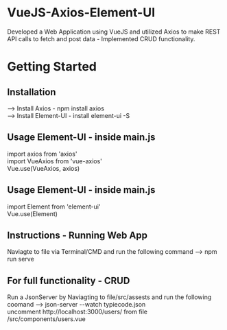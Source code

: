 # VueJS-Axios-Element-UI
Developed a Web Application using VueJS and utilized Axios to make REST API calls to fetch and post data - Implemented CRUD functionality.

# Getting Started
## Installation
--> Install Axios - npm install axios<br/>
--> Install Element-UI - install element-ui -S

## Usage Element-UI - inside main.js
import axios from 'axios'<br/>
import VueAxios from 'vue-axios'<br/>
Vue.use(VueAxios, axios)

## Usage Element-UI - inside main.js
import Element from 'element-ui'<br/>
Vue.use(Element)

## Instructions - Running Web App
Naviagte to file via Terminal/CMD and run the following command --> npm run serve

## For full functionality - CRUD
Run a JsonServer by Naviagting to file/src/assests and run the following coomand --> json-server --watch typiecode.json<br/>
uncomment http://localhost:3000/users/ from file /src/components/users.vue
